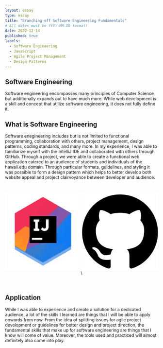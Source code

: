 ```yaml
---
layout: essay
type: essay
title: "Branching off Software Engineering Fundamentals"
# All dates must be YYYY-MM-DD format!
date: 2022-12-14
published: true
labels:
  - Software Engineering
  - JavaScript
  - Agile Project Management
  - Design Patterns
---
```




## Software Engineering

Software engineering encompasses many principles of Computer Science but additionally expands out to have much more. While web development is a skill and concept that utilize software engineering, it does not fully define it. 

## What is Software Engineering

Software enegineering includes but is not limited to functional programming, collaboration with others, project management, design patterns, coding standards, and many more. In my experience, I was able to familiarize myself with the IntelliJ IDE and collaborated with others through GitHub. Through a project, we were able to create a functional web application catered to an audience of students and individuals of the hawaii.edu domain. Through particular formats, guidelines, and styling it was possible to form a design pattern which helps to better develop both website appeal and project clairvoyance between developer and audience. 


<br>
<center>
  <p align="middle">
    <img width="250px" class="rounded float-start pe-4" src="../img/swe/IntelliJ.png">
    <img width="250px" height="250px" class="rounded float-start pe-4" src="../img/swe/Github.png">\
  </p>
</center>
<br>

## Application

While I was able to experience and create a solution for a dedicated audience, a lot of the skills I learned are things that I will be able to apply onwards from now. From the idea of splitting issues for agile project development or guidelines for better design and project direction, the fundamental skills that make up for software engineering are things that I know will come of value. Moreover, the tools used and practiced will almost definitely also come into play.




